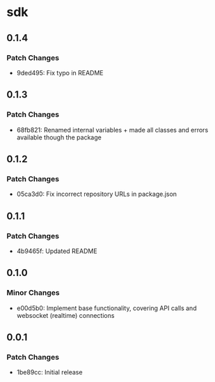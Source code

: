 # sdk

## 0.1.4

### Patch Changes

- 9ded495: Fix typo in README

## 0.1.3

### Patch Changes

- 68fb821: Renamed internal variables + made all classes and errors available though the package

## 0.1.2

### Patch Changes

- 05ca3d0: Fix incorrect repository URLs in package.json

## 0.1.1

### Patch Changes

- 4b9465f: Updated README

## 0.1.0

### Minor Changes

- e00d5b0: Implement base functionality, covering API calls and websocket (realtime) connections

## 0.0.1

### Patch Changes

- 1be89cc: Initial release
